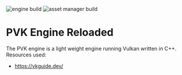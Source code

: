 ![engine build](https://github.com/caandewiel/PVK-Engine-Reloaded/actions/workflows/build_engine.yml/badge.svg)
![asset manager build](https://github.com/caandewiel/PVK-Engine-Reloaded/actions/workflows/build_asset_manager.yml/badge.svg)

# PVK Engine Reloaded

The PVK engine is a light weight engine running Vulkan written in C++. Resources used:
- https://vkguide.dev/
